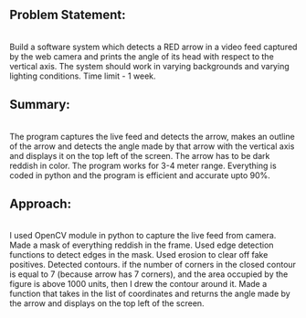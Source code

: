 <h2><b>Problem Statement:</b></h2>
<br>
Build a software system which detects a RED arrow in a video feed captured by the web camera and prints the angle of its head with respect to the vertical axis. The system should work in varying backgrounds and varying lighting conditions. Time limit - 1 week.

<h2><b>Summary:</b></h2>
<br>
The program captures the live feed and detects the arrow, makes an outline of the arrow and detects the angle made by that arrow with the vertical axis and displays it on the top left of the screen. The arrow has to be dark reddish in color. The program works for 3-4 meter range. Everything is coded in python and the program is efficient and accurate upto 90%.

<h2><b>Approach:</b></h2>
<br>
I used OpenCV module in python to capture the live feed from camera. Made a mask of everything reddish in the frame. Used edge detection functions to detect edges in the mask. Used erosion to clear off fake positives. Detected contours. if the number of corners in the closed contour is equal to 7 (because arrow has 7 corners), and the area occupied by the figure is above 1000 units, then I drew the contour around it. Made a function that takes in the list of coordinates and returns the angle made by the arrow and displays on the top left of the screen.
